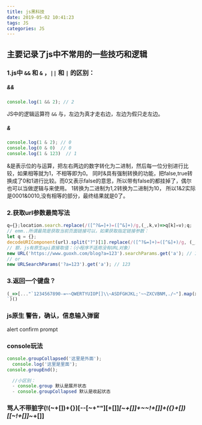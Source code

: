 ```yaml
---
title: js黑科技
date: 2019-05-02 10:41:23
tags: JS
categories: JS
---
```


## 主要记录了js中不常用的一些技巧和逻辑

### 1.js中 `&&` 和 `&` ，`||` 和 `|` 的区别：
##### && 
```js
console.log(1 && 2); // 2
```
JS中的逻辑运算符 `&&` 与，左边为真才走右边，左边为假只走左边。

##### &
```js
console.log(1 & 2); // 0
console.log(0 & 0)  // 0
console.log(1 & 123)  // 1
```
&是表示位的与运算，把左右两边的数字转化为二进制，然后每一位分别进行比较，如果相等就为1，不相等即为0。
同时&具有强制转换的功能，把false,true转换成了0和1进行比较。而0又表示false的意思，所以带有false的都挂掉了，偶尔也可以当做逻辑与来使用。
1转换为二进制为1,2转换为二进制为10，  所以1&2实际是0001&0010,没有相等的部分，最终结果就是0了。

### 2.获取url参数最简写法
```js
q={};location.search.replace(/([^?&=]+)=([^&]+)/g,(_,k,v)=>q[k]=v);q;
// emm..所谓最简是获取当前页面链接可以，如果获取指定链接参数：
let q = {};
decodeURIComponent(url).split("?")[1].replace(/([^?&=]+)=([^&]+)/g, (_, k, v) => q[k] = v); //就是把search手动截取
// 额，js有原生api直接取值：（小程序不适用没有URL对象）
new URL('https://www.guoxh.com/blog?a=123').searchParams.get('a'); // 123
// or
new URLSearchParams('?a=123').get('a'); // 123
```

### 3.返回一个键盘？
```js
(_=>[..."`1234567890-=~~QWERTYUIOP[]\\~ASDFGHJKL;'~~ZXCVBNM,./~"].map(x=>(o+=`/${b='_'.repeat(w=x<y?2:' 667699'[x=["BS","TAB","CAPS","ENTER"][p++]||'SHIFT',p])}\\|`,m+=y+(x+'    ').slice(0,w)+y+y,n+=y+b+y+y,l+=' __'+b)[73]&&(k.push(l,m,n,o),l='',m=n=o=y),m=n=o=y='|',p=l=k=[])&&k.join`
`)()
```

### js原生 警告，确认，信息输入弹窗
alert confirm prompt


### console玩法
```js
console.groupCollapsed('这里是外面');
  console.log('这里是里面');
console.groupEnd();

  //小区别：
  - console.group 默认是展开状态
  - console.groupCollapsed 默认是收起状态
```

### 骂人不带脏字(!(~+[])+{})[--[~+""][+[]]*[~+[]]+~~!+[]]+({}+[])[[~!+[]]*~+[]]